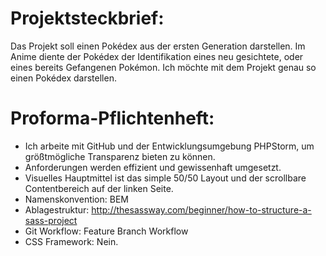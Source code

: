 # Projektsteckbrief:
Das Projekt soll einen Pokédex aus der ersten Generation darstellen. Im Anime diente der Pokédex der Identifikation eines neu gesichtete, oder eines bereits Gefangenen Pokémon. Ich möchte mit dem Projekt genau so einen Pokédex darstellen.


# Proforma-Pflichtenheft:
* Ich arbeite mit GitHub und der Entwicklungsumgebung PHPStorm, um größtmögliche Transparenz bieten zu können.
* Anforderungen werden effizient und gewissenhaft umgesetzt.
* Visuelles Hauptmittel ist das simple 50/50 Layout und der scrollbare Contentbereich auf der linken Seite.
* Namenskonvention: BEM
* Ablagestruktur: http://thesassway.com/beginner/how-to-structure-a-sass-project
* Git Workflow: Feature Branch Workflow
* CSS Framework: Nein.